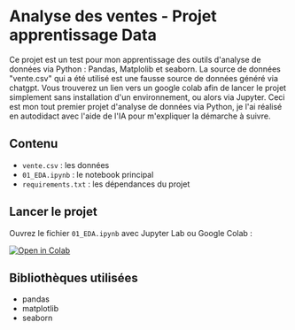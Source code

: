 # Analyse des ventes - Projet apprentissage Data

Ce projet est un test pour mon apprentissage des outils d'analyse de données via Python : Pandas, Matplolib et seaborn. La source de données "vente.csv" qui a été utilisé est une fausse source de données généré via chatgpt. 
Vous trouverez un lien vers un google colab afin de lancer le projet simplement sans installation d'un environnement, ou alors via Jupyter. 
Ceci est mon tout premier projet d'analyse de données via Python, je l'ai réalisé en autodidact avec l'aide de l'IA pour m'expliquer la démarche à suivre. 

## Contenu

- `vente.csv` : les données
- `01_EDA.ipynb` : le notebook principal
- `requirements.txt` : les dépendances du projet

## Lancer le projet

Ouvrez le fichier `01_EDA.ipynb` avec Jupyter Lab ou Google Colab :

[![Open in Colab](https://colab.research.google.com/assets/colab-badge.svg)](https://github.com/Pierre-Alexandre-Gaudin/EDA-Project/blob/main/01_EDA.ipynb)

## Bibliothèques utilisées

- pandas
- matplotlib
- seaborn
